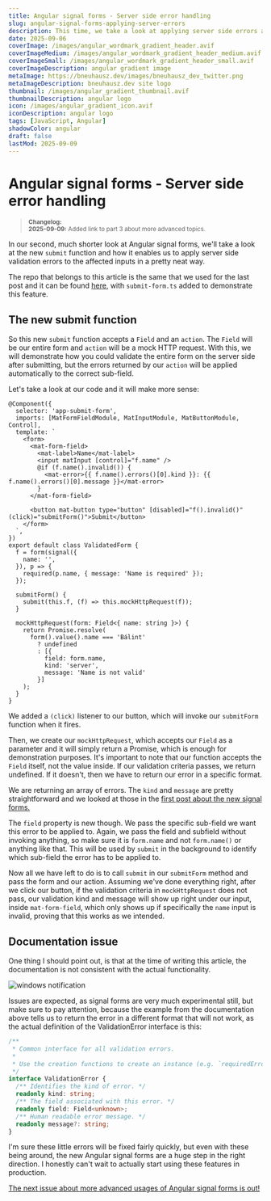 ```yaml
---
title: Angular signal forms - Server side error handling
slug: angular-signal-forms-applying-server-errors
description: This time, we take a look at applying server side errors after submitting our form
date: 2025-09-06
coverImage: /images/angular_wordmark_gradient_header.avif
coverImageMedium: /images/angular_wordmark_gradient_header_medium.avif
coverImageSmall: /images/angular_wordmark_gradient_header_small.avif
coverImageDescription: angular gradient image
metaImage: https://bneuhausz.dev/images/bneuhausz_dev_twitter.png
metaImageDescription: bneuhausz.dev site logo
thumbnail: /images/angular_gradient_thumbnail.avif
thumbnailDescription: angular logo
icon: /images/angular_gradient_icon.avif
iconDescription: angular logo
tags: [JavaScript, Angular]
shadowColor: angular
draft: false
lastMod: 2025-09-09
---
```


# Angular signal forms - Server side error handling

> <sub>
  > <b>Changelog:</b><br>
  > <b>2025-09-09:</b> Added link to part 3 about more advanced topics.<br>
> </sub>

In our second, much shorter look at Angular signal forms, we'll take a look at the new ``submit`` function and how it enables us to apply server side validation errors to the affected inputs in a pretty neat way.

The repo that belongs to this article is the same that we used for the last post and it can be found [here,](https://github.com/bneuhausz/angular-signal-forms) with ``submit-form.ts`` added to demonstrate this feature.

## The new submit function

So this new ``submit`` function accepts a ``Field`` and an ``action``. The ``Field`` will be our entire form and ``action`` will be a mock HTTP request. With this, we will demonstrate how you could validate the entire form on the server side after submitting, but the errors returned by our ``action`` will be applied automatically to the correct sub-field.

Let's take a look at our code and it will make more sense:

```angular-ts
@Component({
  selector: 'app-submit-form',
  imports: [MatFormFieldModule, MatInputModule, MatButtonModule, Control],
  template: `
    <form>
      <mat-form-field>
        <mat-label>Name</mat-label>
        <input matInput [control]="f.name" />
        @if (f.name().invalid()) {
          <mat-error>{{ f.name().errors()[0].kind }}: {{ f.name().errors()[0].message }}</mat-error>
        }
      </mat-form-field>

      <button mat-button type="button" [disabled]="f().invalid()" (click)="submitForm()">Submit</button>
    </form>
  `,
})
export default class ValidatedForm {
  f = form(signal({
    name: '',
  }), p => {
    required(p.name, { message: 'Name is required' });
  });

  submitForm() {
    submit(this.f, (f) => this.mockHttpRequest(f));
  }

  mockHttpRequest(form: Field<{ name: string }>) {
    return Promise.resolve(
      form().value().name === 'Bálint'
        ? undefined
        : [{
          field: form.name,
          kind: 'server',
          message: 'Name is not valid'
        }]
    );
  }
}
```

We added a ``(click)`` listener to our button, which will invoke our ``submitForm`` function when it fires.

Then, we create our ``mockHttpRequest``, which accepts our ``Field`` as a parameter and it will simply return a Promise, which is enough for demonstration purposes. It's important to note that our function accepts the ``Field`` itself, not the value inside. If our validation criteria passes, we return undefined. If it doesn't, then we have to return our error in a specific format.

We are returning an array of errors. The ``kind`` and ``message`` are pretty straightforward and we looked at those in the [first post about the new signal forms.](https://bneuhausz.dev/blog/angular-signal-forms-are-out)

The ``field`` property is new though. We pass the specific sub-field we want this error to be applied to. Again, we pass the field and subfield without invoking anything, so make sure it is ``form.name`` and not ``form.name()`` or anything like that. This will be used by ``submit`` in the background to identify which sub-field the error has to be applied to.

Now all we have left to do is to call ``submit`` in our ``submitForm`` method and pass the form and our action. Assuming we've done everything right, after we click our button, if the validation criteria in ``mockHttpRequest`` does not pass, our validation kind and message will show up right under our input, inside ``mat-form-field``, which only shows up if specifically the ``name`` input is invalid, proving that this works as we intended.

## Documentation issue

One thing I should point out, is that at the time of writing this article, the documentation is not consistent with the actual functionality.

![windows notification](/images/angular-signal-forms/signal_forms_doc_error.avif)

Issues are expected, as signal forms are very much experimental still, but make sure to pay attention, because the example from the documentation above tells us to return the error in a different format that will not work, as the actual definition of the ValidationError interface is this:

```ts
/**
 * Common interface for all validation errors.
 *
 * Use the creation functions to create an instance (e.g. `requiredError`, `minError`, etc.).
 */
interface ValidationError {
  /** Identifies the kind of error. */
  readonly kind: string;
  /** The field associated with this error. */
  readonly field: Field<unknown>;
  /** Human readable error message. */
  readonly message?: string;
}
```

I'm sure these little errors will be fixed fairly quickly, but even with these being around, the new Angular signal forms are a huge step in the right direction. I honestly can't wait to actually start using these features in production.

[The next issue about more advanced usages of Angular signal forms is out!](https://bneuhausz.dev/blog/angular-signal-forms-advanced)